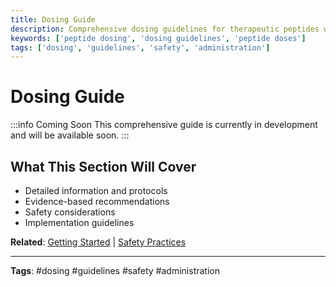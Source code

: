 ```yaml
---
title: Dosing Guide
description: Comprehensive dosing guidelines for therapeutic peptides with safety considerations.
keywords: ['peptide dosing', 'dosing guidelines', 'peptide doses']
tags: ['dosing', 'guidelines', 'safety', 'administration']
---
```


# Dosing Guide

:::info Coming Soon
This comprehensive guide is currently in development and will be available soon.
:::

## What This Section Will Cover

- Detailed information and protocols
- Evidence-based recommendations
- Safety considerations
- Implementation guidelines

**Related**: [Getting Started](../implementation/getting-started) | [Safety Practices](../ebook/safety-practices)

---

**Tags**: #dosing #guidelines #safety #administration
